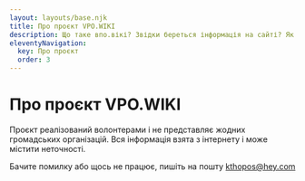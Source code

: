 ```yaml
---
layout: layouts/base.njk
title: Про проєкт VPO.WIKI
description: Що таке впо.вікі? Звідки береться інформація на сайті? Як додати свою організацію на vpo.wiki?
eleventyNavigation:
  key: Про проєкт
  order: 3
---
```

# Про проєкт VPO.WIKI
Проєкт реалізований волонтерами і не представляє жодних громадських організацій. Вся інформація взята з інтернету і може містити неточності. 

Бачите помилку або щось не працює, пишіть на пошту kthopos@hey.com
